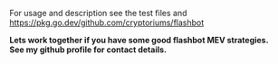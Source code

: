 

For usage and description see the test files and https://pkg.go.dev/github.com/cryptoriums/flashbot


<b>Lets work together if you have some good flashbot MEV strategies. <br/>
See my github profile for contact details.</b>